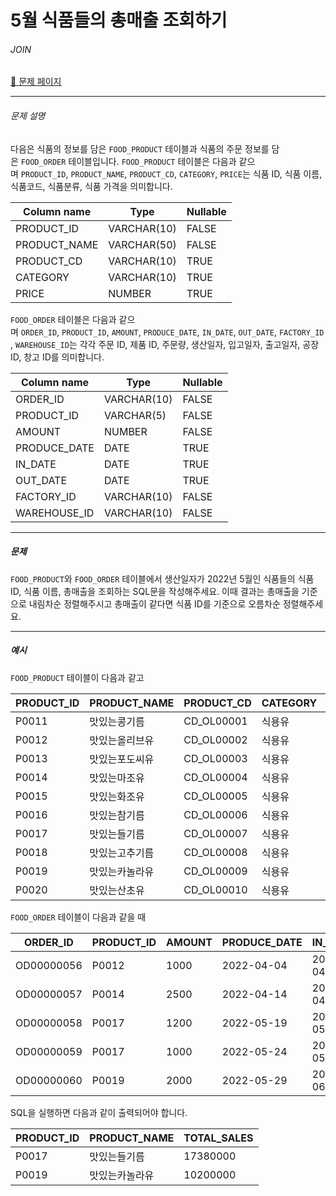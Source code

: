 # 5월 식품들의 총매출 조회하기

###### JOIN

[:link: 문제 페이지](https://school.programmers.co.kr/learn/courses/30/lessons/131117)

---

###### 문제 설명

다음은 식품의 정보를 담은 `FOOD_PRODUCT` 테이블과 식품의 주문 정보를 담은 `FOOD_ORDER` 테이블입니다. `FOOD_PRODUCT` 테이블은 다음과 같으며 `PRODUCT_ID`, `PRODUCT_NAME`, `PRODUCT_CD`, `CATEGORY`, `PRICE`는 식품 ID, 식품 이름, 식품코드, 식품분류, 식품 가격을 의미합니다.

| Column name  | Type        | Nullable |
| ------------ | ----------- | -------- |
| PRODUCT_ID   | VARCHAR(10) | FALSE    |
| PRODUCT_NAME | VARCHAR(50) | FALSE    |
| PRODUCT_CD   | VARCHAR(10) | TRUE     |
| CATEGORY     | VARCHAR(10) | TRUE     |
| PRICE        | NUMBER      | TRUE     |

`FOOD_ORDER` 테이블은 다음과 같으며 `ORDER_ID`, `PRODUCT_ID`, `AMOUNT`, `PRODUCE_DATE`, `IN_DATE`, `OUT_DATE`, `FACTORY_ID`, `WAREHOUSE_ID`는 각각 주문 ID, 제품 ID, 주문량, 생산일자, 입고일자, 출고일자, 공장 ID, 창고 ID를 의미합니다.

| Column name  | Type        | Nullable |
| ------------ | ----------- | -------- |
| ORDER_ID     | VARCHAR(10) | FALSE    |
| PRODUCT_ID   | VARCHAR(5)  | FALSE    |
| AMOUNT       | NUMBER      | FALSE    |
| PRODUCE_DATE | DATE        | TRUE     |
| IN_DATE      | DATE        | TRUE     |
| OUT_DATE     | DATE        | TRUE     |
| FACTORY_ID   | VARCHAR(10) | FALSE    |
| WAREHOUSE_ID | VARCHAR(10) | FALSE    |

---

##### 문제

`FOOD_PRODUCT`와 `FOOD_ORDER` 테이블에서 생산일자가 2022년 5월인 식품들의 식품 ID, 식품 이름, 총매출을 조회하는 SQL문을 작성해주세요. 이때 결과는 총매출을 기준으로 내림차순 정렬해주시고 총매출이 같다면 식품 ID를 기준으로 오름차순 정렬해주세요.

---

##### 예시

`FOOD_PRODUCT` 테이블이 다음과 같고

| PRODUCT_ID | PRODUCT_NAME   | PRODUCT_CD | CATEGORY | PRICE |
| ---------- | -------------- | ---------- | -------- | ----- |
| P0011      | 맛있는콩기름   | CD_OL00001 | 식용유   | 4880  |
| P0012      | 맛있는올리브유 | CD_OL00002 | 식용유   | 7200  |
| P0013      | 맛있는포도씨유 | CD_OL00003 | 식용유   | 5950  |
| P0014      | 맛있는마조유   | CD_OL00004 | 식용유   | 8950  |
| P0015      | 맛있는화조유   | CD_OL00005 | 식용유   | 8800  |
| P0016      | 맛있는참기름   | CD_OL00006 | 식용유   | 7100  |
| P0017      | 맛있는들기름   | CD_OL00007 | 식용유   | 7900  |
| P0018      | 맛있는고추기름 | CD_OL00008 | 식용유   | 6100  |
| P0019      | 맛있는카놀라유 | CD_OL00009 | 식용유   | 5100  |
| P0020      | 맛있는산초유   | CD_OL00010 | 식용유   | 6500  |

`FOOD_ORDER` 테이블이 다음과 같을 때

| ORDER_ID   | PRODUCT_ID | AMOUNT | PRODUCE_DATE | IN_DATE    | OUT_DATE   | FACTORY_ID | WAREHOUSE_ID |
| ---------- | ---------- | ------ | ------------ | ---------- | ---------- | ---------- | ------------ |
| OD00000056 | P0012      | 1000   | 2022-04-04   | 2022-04-21 | 2022-04-25 | FT19980002 | WH0032       |
| OD00000057 | P0014      | 2500   | 2022-04-14   | 2022-04-27 | 2022-05-01 | FT19980002 | WH0033       |
| OD00000058 | P0017      | 1200   | 2022-05-19   | 2022-05-28 | 2022-05-28 | FT20070002 | WH0033       |
| OD00000059 | P0017      | 1000   | 2022-05-24   | 2022-05-30 | 2022-05-30 | FT20070002 | WH0038       |
| OD00000060 | P0019      | 2000   | 2022-05-29   | 2022-06-08 | 2022-06-08 | FT20070002 | WH0035       |

SQL을 실행하면 다음과 같이 출력되어야 합니다.

| PRODUCT_ID | PRODUCT_NAME   | TOTAL_SALES |
| ---------- | -------------- | ----------- |
| P0017      | 맛있는들기름   | 17380000    |
| P0019      | 맛있는카놀라유 | 10200000    |

